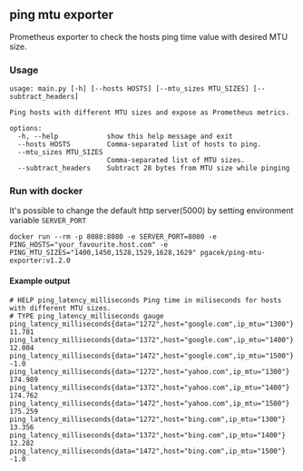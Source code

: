 ## ping mtu exporter

Prometheus exporter to check the hosts ping time value with desired MTU size.

### Usage

```text
usage: main.py [-h] [--hosts HOSTS] [--mtu_sizes MTU_SIZES] [--subtract_headers]

Ping hosts with different MTU sizes and expose as Prometheus metrics.

options:
  -h, --help            show this help message and exit
  --hosts HOSTS         Comma-separated list of hosts to ping.
  --mtu_sizes MTU_SIZES
                        Comma-separated list of MTU sizes.
  --subtract_headers    Subtract 28 bytes from MTU size while pinging
```

### Run with docker

It's possible to change the default http server(5000) by setting environment variable `SERVER_PORT`

```text
docker run --rm -p 8080:8080 -e SERVER_PORT=8080 -e PING_HOSTS="your_favourite.host.com" -e PING_MTU_SIZES="1400,1450,1528,1529,1628,1629" pgacek/ping-mtu-exporter:v1.2.0
```

#### Example output

```text
# HELP ping_latency_milliseconds Ping time in miliseconds for hosts with different MTU sizes.
# TYPE ping_latency_milliseconds gauge
ping_latency_milliseconds{data="1272",host="google.com",ip_mtu="1300"} 11.781
ping_latency_milliseconds{data="1372",host="google.com",ip_mtu="1400"} 12.004
ping_latency_milliseconds{data="1472",host="google.com",ip_mtu="1500"} -1.0
ping_latency_milliseconds{data="1272",host="yahoo.com",ip_mtu="1300"} 174.989
ping_latency_milliseconds{data="1372",host="yahoo.com",ip_mtu="1400"} 174.762
ping_latency_milliseconds{data="1472",host="yahoo.com",ip_mtu="1500"} 175.259
ping_latency_milliseconds{data="1272",host="bing.com",ip_mtu="1300"} 13.356
ping_latency_milliseconds{data="1372",host="bing.com",ip_mtu="1400"} 12.282
ping_latency_milliseconds{data="1472",host="bing.com",ip_mtu="1500"} -1.0
```
